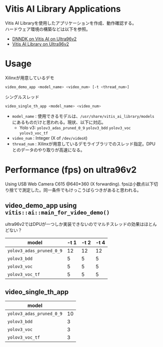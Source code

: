 # Vitis AI Library Applications

Vitis AI Libraryを使用したアプリケーションを作成、動作確認する。  
ハードウェア環境の構築などは以下を参照。

* [DNNDK on Vitis AI on Ultra96v2](https://qiita.com/nv-h/items/7525c9319087a3f51755)
* [Vitis AI Library on Ultra96v2](https://qiita.com/nv-h/items/8f3b05e4e47928718992)

# Usage

Xilinxが用意しているデモ

```sh
video_demo_app <model_name> <video_num> [-t <thread_num>]
```

シングルスレッド

```sh
video_single_th_app <model_name> <video_num>
```


* `model_name` : 使用できるモデルは、`/usr/share/vitis_ai_library/models`にあるものだけと思われる。現状、以下に対応。  
    + Yolo v3: `yolov3_adas_pruned_0_9` `yolov3_bdd` `yolov3_voc` `yolov3_voc_tf`
* `video_num` : Integer (X of `/dev/videoX`)
* `thread_num` : Xilinxが用意しているデモライブラリでのスレッド指定。DPUとのデータのやり取りが高速になる。


# Performance (fps) on ultra96v2

Using USB Web Camera C615 @640*360 (X forwarding).
fpsは小数点以下切り捨てで測定した。同一条件でもけっこうばらつきがあると思われる。


## video_demo_app using `vitis::ai::main_for_video_demo()`

ultra96v2ではDPUが一つしか実装できないのでマルチスレッドの効果はほとんどない？

|          model           | -t 1 | -t 2 | -t 4 |
|--------------------------|------|------|------|
| `yolov3_adas_pruned_0_9` |   12 |   12 |   12 |
| `yolov3_bdd`             |    5 |    5 |    5 |
| `yolov3_voc`             |    5 |    5 |    5 |
| `yolov3_voc_tf`          |    5 |    5 |    5 |

## video_single_th_app

|          model           |      |
|--------------------------|------|
| `yolov3_adas_pruned_0_9` |   10 |
| `yolov3_bdd`             |    3 |
| `yolov3_voc`             |    3 |
| `yolov3_voc_tf`          |    3 |

